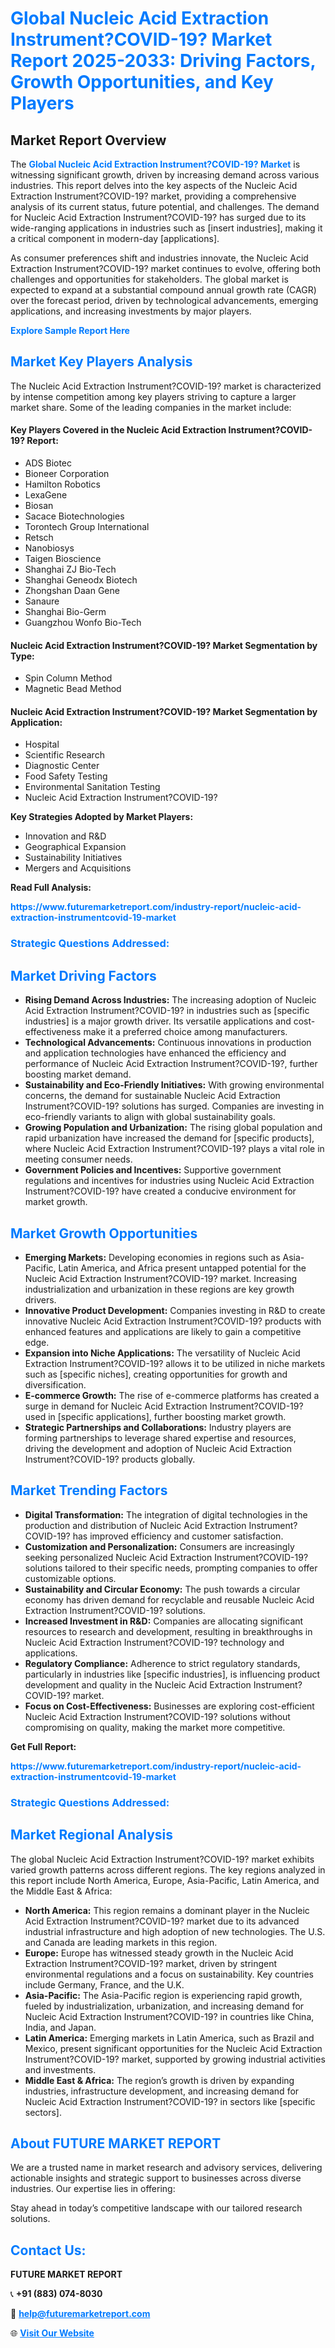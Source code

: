 <h1 style="color: #007BFF;">Global Nucleic Acid Extraction Instrument?COVID-19? Market Report 2025-2033: Driving Factors, Growth Opportunities, and Key Players</h1>

<section id="overview">
<h2>Market Report Overview</h2>
<p>The <a href="https://www.futuremarketreport.com/industry-report/nucleic-acid-extraction-instrumentcovid-19-market" style="color: #007BFF; text-decoration: none;"><strong>Global Nucleic Acid Extraction Instrument?COVID-19? Market</strong></a> is witnessing significant growth, driven by increasing demand across various industries. This report delves into the key aspects of the Nucleic Acid Extraction Instrument?COVID-19? market, providing a comprehensive analysis of its current status, future potential, and challenges. The demand for Nucleic Acid Extraction Instrument?COVID-19? has surged due to its wide-ranging applications in industries such as [insert industries], making it a critical component in modern-day [applications].</p>
<p>As consumer preferences shift and industries innovate, the Nucleic Acid Extraction Instrument?COVID-19? market continues to evolve, offering both challenges and opportunities for stakeholders. The global market is expected to expand at a substantial compound annual growth rate (CAGR) over the forecast period, driven by technological advancements, emerging applications, and increasing investments by major players.</p>
</section>

<section id="overview">
<p><a href="https://www.futuremarketreport.com/request-sample/reportId=123998" style="color: #007BFF; text-decoration: none;"><strong>Explore Sample Report Here</strong></a></p>
</section>

<section id="key-players">
<h2 style="color: #007BFF;">Market Key Players Analysis</h2>
<p>The Nucleic Acid Extraction Instrument?COVID-19? market is characterized by intense competition among key players striving to capture a larger market share. Some of the leading companies in the market include:</p>
<h4>Key Players Covered in the Nucleic Acid Extraction Instrument?COVID-19? Report:</h4>
<ul><li>ADS Biotec</li><li>Bioneer Corporation</li><li>Hamilton Robotics</li><li>LexaGene</li><li>Biosan</li><li>Sacace Biotechnologies</li><li>Torontech Group International</li><li>Retsch</li><li>Nanobiosys</li><li>Taigen Bioscience</li><li>Shanghai ZJ Bio-Tech</li><li>Shanghai Geneodx Biotech</li><li>Zhongshan Daan Gene</li><li>Sanaure</li><li>Shanghai Bio-Germ</li><li>Guangzhou Wonfo Bio-Tech</li></ul>
<h4>Nucleic Acid Extraction Instrument?COVID-19? Market Segmentation by Type:</h4>
<ul><li>Spin Column Method</li><li>Magnetic Bead Method</li></ul>

<h4>Nucleic Acid Extraction Instrument?COVID-19? Market Segmentation by Application:</h4>
<ul><li>Hospital</li><li>Scientific Research</li><li>Diagnostic Center</li><li>Food Safety Testing</li><li>Environmental Sanitation Testing</li><li>Nucleic Acid Extraction Instrument?COVID-19?</li></ul>
<p><strong>Key Strategies Adopted by Market Players:</strong></p>
<ul>
<li>Innovation and R&D</li>
<li>Geographical Expansion</li>
<li>Sustainability Initiatives</li>
<li>Mergers and Acquisitions</li>
</ul>
</section>

<section>
<p><strong>Read Full Analysis: </strong></p><a href="https://www.futuremarketreport.com/industry-report/nucleic-acid-extraction-instrumentcovid-19-market" style="color: #007BFF; text-decoration: none;"><strong>https://www.futuremarketreport.com/industry-report/nucleic-acid-extraction-instrumentcovid-19-market</strong></a>
<h3 style="color: #007BFF;">Strategic Questions Addressed:</h3>
</section>

<section id="driving-factors">
<h2 style="color: #007BFF;">Market Driving Factors</h2>
<ul>
<li><strong>Rising Demand Across Industries:</strong> The increasing adoption of Nucleic Acid Extraction Instrument?COVID-19? in industries such as [specific industries] is a major growth driver. Its versatile applications and cost-effectiveness make it a preferred choice among manufacturers.</li>
<li><strong>Technological Advancements:</strong> Continuous innovations in production and application technologies have enhanced the efficiency and performance of Nucleic Acid Extraction Instrument?COVID-19?, further boosting market demand.</li>
<li><strong>Sustainability and Eco-Friendly Initiatives:</strong> With growing environmental concerns, the demand for sustainable Nucleic Acid Extraction Instrument?COVID-19? solutions has surged. Companies are investing in eco-friendly variants to align with global sustainability goals.</li>
<li><strong>Growing Population and Urbanization:</strong> The rising global population and rapid urbanization have increased the demand for [specific products], where Nucleic Acid Extraction Instrument?COVID-19? plays a vital role in meeting consumer needs.</li>
<li><strong>Government Policies and Incentives:</strong> Supportive government regulations and incentives for industries using Nucleic Acid Extraction Instrument?COVID-19? have created a conducive environment for market growth.</li>
</ul>
</section>

<section id="growth-opportunities">
<h2 style="color: #007BFF;">Market Growth Opportunities</h2>
<ul>
<li><strong>Emerging Markets:</strong> Developing economies in regions such as Asia-Pacific, Latin America, and Africa present untapped potential for the Nucleic Acid Extraction Instrument?COVID-19? market. Increasing industrialization and urbanization in these regions are key growth drivers.</li>
<li><strong>Innovative Product Development:</strong> Companies investing in R&D to create innovative Nucleic Acid Extraction Instrument?COVID-19? products with enhanced features and applications are likely to gain a competitive edge.</li>
<li><strong>Expansion into Niche Applications:</strong> The versatility of Nucleic Acid Extraction Instrument?COVID-19? allows it to be utilized in niche markets such as [specific niches], creating opportunities for growth and diversification.</li>
<li><strong>E-commerce Growth:</strong> The rise of e-commerce platforms has created a surge in demand for Nucleic Acid Extraction Instrument?COVID-19? used in [specific applications], further boosting market growth.</li>
<li><strong>Strategic Partnerships and Collaborations:</strong> Industry players are forming partnerships to leverage shared expertise and resources, driving the development and adoption of Nucleic Acid Extraction Instrument?COVID-19? products globally.</li>
</ul>
</section>

<section id="trending-factors">
<h2 style="color: #007BFF;">Market Trending Factors</h2>
<ul>
<li><strong>Digital Transformation:</strong> The integration of digital technologies in the production and distribution of Nucleic Acid Extraction Instrument?COVID-19? has improved efficiency and customer satisfaction.</li>
<li><strong>Customization and Personalization:</strong> Consumers are increasingly seeking personalized Nucleic Acid Extraction Instrument?COVID-19? solutions tailored to their specific needs, prompting companies to offer customizable options.</li>
<li><strong>Sustainability and Circular Economy:</strong> The push towards a circular economy has driven demand for recyclable and reusable Nucleic Acid Extraction Instrument?COVID-19? solutions.</li>
<li><strong>Increased Investment in R&D:</strong> Companies are allocating significant resources to research and development, resulting in breakthroughs in Nucleic Acid Extraction Instrument?COVID-19? technology and applications.</li>
<li><strong>Regulatory Compliance:</strong> Adherence to strict regulatory standards, particularly in industries like [specific industries], is influencing product development and quality in the Nucleic Acid Extraction Instrument?COVID-19? market.</li>
<li><strong>Focus on Cost-Effectiveness:</strong> Businesses are exploring cost-efficient Nucleic Acid Extraction Instrument?COVID-19? solutions without compromising on quality, making the market more competitive.</li>
</ul>
</section>

<section>
<p><strong>Get Full Report: </strong></p><a href="https://www.futuremarketreport.com/industry-report/nucleic-acid-extraction-instrumentcovid-19-market" style="color: #007BFF; text-decoration: none;"><strong>https://www.futuremarketreport.com/industry-report/nucleic-acid-extraction-instrumentcovid-19-market</strong></a>
<h3 style="color: #007BFF;">Strategic Questions Addressed:</h3>
</section>


<section id="regional-analysis">
<h2 style="color: #007BFF;">Market Regional Analysis</h2>
<p>The global Nucleic Acid Extraction Instrument?COVID-19? market exhibits varied growth patterns across different regions. The key regions analyzed in this report include North America, Europe, Asia-Pacific, Latin America, and the Middle East & Africa:</p>
<ul>
<li><strong>North America:</strong> This region remains a dominant player in the Nucleic Acid Extraction Instrument?COVID-19? market due to its advanced industrial infrastructure and high adoption of new technologies. The U.S. and Canada are leading markets in this region.</li>
<li><strong>Europe:</strong> Europe has witnessed steady growth in the Nucleic Acid Extraction Instrument?COVID-19? market, driven by stringent environmental regulations and a focus on sustainability. Key countries include Germany, France, and the U.K.</li>
<li><strong>Asia-Pacific:</strong> The Asia-Pacific region is experiencing rapid growth, fueled by industrialization, urbanization, and increasing demand for Nucleic Acid Extraction Instrument?COVID-19? in countries like China, India, and Japan.</li>
<li><strong>Latin America:</strong> Emerging markets in Latin America, such as Brazil and Mexico, present significant opportunities for the Nucleic Acid Extraction Instrument?COVID-19? market, supported by growing industrial activities and investments.</li>
<li><strong>Middle East & Africa:</strong> The region’s growth is driven by expanding industries, infrastructure development, and increasing demand for Nucleic Acid Extraction Instrument?COVID-19? in sectors like [specific sectors].</li>
</ul>
</section>

<footer>
<h2 style="color: #007BFF;">About FUTURE MARKET REPORT</h2>
<p>We are a trusted name in market research and advisory services, delivering actionable insights and strategic support to businesses across diverse industries. Our expertise lies in offering:</p>

<p>Stay ahead in today’s competitive landscape with our tailored research solutions.</p>

<h2 style="color: #007BFF;">Contact Us:</h2>
<p><strong>FUTURE MARKET REPORT</strong></p>
<p>📞 <strong>+91 (883) 074-8030</strong></p>
<p>📧 <strong><a href="mailto:help@futuremarketreport.com" style="color: #007BFF;">help@futuremarketreport.com</a></strong></p>
<p>🌐 <strong><a href="https://www.futuremarketreport.com/" style="color: #007BFF;">Visit Our Website</a></strong></p>
</footer>